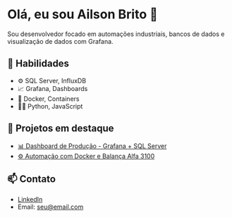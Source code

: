 # Olá, eu sou Ailson Brito 👋

Sou desenvolvedor focado em automações industriais, bancos de dados e visualização de dados com Grafana.

## 🚀 Habilidades
- ⚙️ SQL Server, InfluxDB
- 📈 Grafana, Dashboards
- 🐳 Docker, Containers
- 👨‍💻 Python, JavaScript

## 💼 Projetos em destaque
- [📊 Dashboard de Produção - Grafana + SQL Server](https://github.com/ailsonbrito/dashboard-producao)
- [⚙️ Automação com Docker e Balança Alfa 3100](https://github.com/ailsonbrito/automacao-balanca)

## 📫 Contato
- [LinkedIn](https://www.linkedin.com/in/seu-usuario)
- Email: seu@email.com

